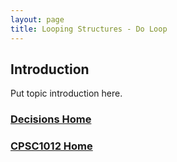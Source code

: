 ```yaml
---
layout: page
title: Looping Structures - Do Loop
---
```


## Introduction
Put topic introduction here.

### [Decisions Home](04-looping.md)
### [CPSC1012 Home](../)